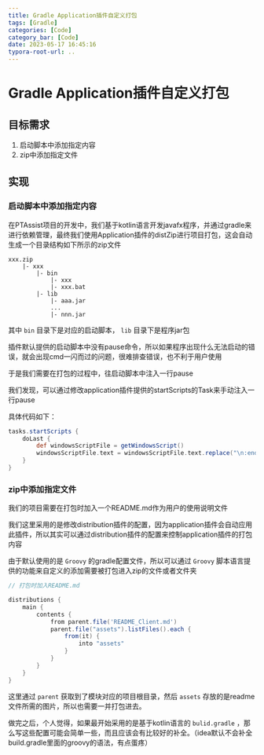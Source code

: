 ```yaml
---
title: Gradle Application插件自定义打包
tags: [Gradle]
categories: [Code]
category_bar: [Code]
date: 2023-05-17 16:45:16
typora-root-url: ..
---
```


# Gradle Application插件自定义打包

## 目标需求

1. 启动脚本中添加指定内容
2. zip中添加指定文件

## 实现

### 启动脚本中添加指定内容

在PTAssist项目的开发中，我们基于kotlin语言开发javafx程序，并通过gradle来进行依赖管理，最终我们使用Application插件的distZip进行项目打包，这会自动生成一个目录结构如下所示的zip文件

```text
xxx.zip
    |- xxx
        |- bin
            |- xxx
            |- xxx.bat
        |- lib
            |- aaa.jar
            ...
            |- nnn.jar
```

其中 `bin` 目录下是对应的启动脚本， `lib` 目录下是程序jar包

插件默认提供的启动脚本中没有pause命令，所以如果程序出现什么无法启动的错误，就会出现cmd一闪而过的问题，很难排查错误，也不利于用户使用

于是我们需要在打包的过程中，往启动脚本中注入一行pause

我们发现，可以通过修改application插件提供的startScripts的Task来手动注入一行pause

具体代码如下：

```Groovy
tasks.startScripts {
    doLast {
        def windowsScriptFile = getWindowsScript()
        windowsScriptFile.text = windowsScriptFile.text.replace("\n:end", "pause\n\n:end")
    }
}
```

### zip中添加指定文件

我们的项目需要在打包时加入一个README.md作为用户的使用说明文件

我们这里采用的是修改distribution插件的配置，因为application插件会自动应用此插件，所以其实可以通过distribution插件的配置来控制application插件的打包内容

由于默认使用的是 `Groovy` 的gradle配置文件，所以可以通过 `Groovy` 脚本语言提供的功能来自定义的添加需要被打包进入zip的文件或者文件夹

```Groovy
// 打包时加入README.md

distributions {
    main {
        contents {
            from parent.file('README_Client.md')
            parent.file("assets").listFiles().each {
                from(it) {
                    into "assets"
                }
            }
        }
    }
}
```

这里通过 `parent` 获取到了模块对应的项目根目录，然后 `assets` 存放的是readme文件所需的图片，所以也需要一并打包进去。

做完之后，个人觉得，如果最开始采用的是基于kotlin语言的 `bulid.gradle` ，那么写这些配置可能会简单一些，而且应该会有比较好的补全。（idea默认不会补全build.gradle里面的groovy的语法，有点蛋疼）
